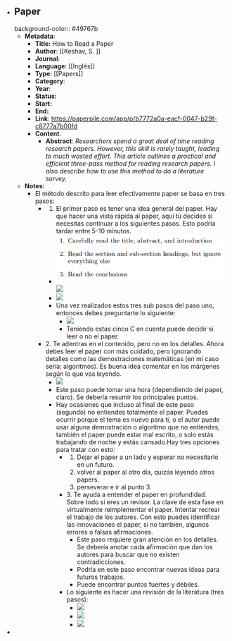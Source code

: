 - ## Paper
  background-color:: #49767b
	- **Metadata**:
		- **Title:** How to Read a Paper
		- **Author**: [[Keshav, S. ]]
		- **Journal**:
		- **Language**: [[Inglés]]
		- **Type**: [[Papers]]
		- **Category**:
		- **Year**:
		- **Status:**
		- **Start:**
		- **End:**
		- **Link**: https://paperpile.com/app/p/b7772a0a-eacf-0047-b29f-c8777a7b00fd
		- **Content**:
			- **Abstract**:  _Researchers spend a great deal of time reading research papers. However, this skill is rarely taught, leading to much wasted effort. This article outlines a practical and efficient three-pass method for reading research papers. I also describe how to use this method to do a literature survey._
	- **Notes:**
		- El método descrito para leer efectivamente paper se basa en tres pasos:
			- 1. El primer paso es tener una idea general del paper. Hay que hacer una vista rápida al paper, aquí tú decides si necesitas continuar a los siguientes pasos. Esto podría tardar entre 5-10 minutos.
				- ![image.png](../assets/image_1656166748740_0.png) ![](https://hypernotes.zenkit.com/api/v1/lists/2362182/files/o3iooK6H8)
				- ![](https://hypernotes.zenkit.com/api/v1/lists/2362182/files/36EzqFSZJ)
				- Una vez realizados estos tres sub pasos del paso uno, entonces debes preguntarte lo siguiente:
					- ![](https://hypernotes.zenkit.com/api/v1/lists/2362182/files/1UCPoylG_)
					- Teniendo estas cinco C en cuenta puede decidir si leer o no el paper.
			- 2\. Te adentras en el contenido, pero no en los detalles. Ahora debes leer el paper con más cuidado, pero ignorando detalles como las demostraciones matemáticas (en mi caso sería: algoritmos). Es buena idea comentar en los márgenes según lo que vas leyendo.
				- ![](https://hypernotes.zenkit.com/api/v1/lists/2362182/files/LHe8ArZG7)
				- Este paso puede tomar una hora (dependiendo del paper, claro). Se debería resumir los principales puntos.
				- Hay ocasiones que incluso al final de este paso (segundo) no entiendes totalmente el paper. Puedes ocurrir porque el tema es nuevo para ti, o el autor puede usar alguna demostración o algoritmo que no entiendes, también el paper puede estar mal escrito, o solo estás trabajando de noche y estás cansado.Hay tres opciones para tratar con esto:
					- 1. Dejar el paper a un lado y esperar no necesitarlo en un futuro.
					  2. volver al paper al otro día, quizás leyendo otros papers.
					  3. perseverar e ir al punto 3.
					- 3\. Te ayuda a entender el paper en profundidad. Sobre todo si eres un revisor. La clave de esta fase en virtualmente reimplementar el paper. Intentar recrear el trabajo de los autores. Con esto puedes identificar las innovaciones el paper, si no también, algunos errores o falsas afirmaciones.
						- Este paso requiere gran atención en los detalles. Se debería anotar cada afirmación que dan los autores para buscar que no existen contradicciones.
						- Podría en este paso encontrar nuevas ideas para futuros trabajos.
						- Puede encontrar puntos fuertes y débiles.
					- Lo siguiente es hacer una revisión de la literatura (tres pasos):
						- ![](https://hypernotes.zenkit.com/api/v1/lists/2362182/files/fSeUUzkqj)
						- ![](https://hypernotes.zenkit.com/api/v1/lists/2362182/files/G5uVbMfTQ)
						- ![](https://hypernotes.zenkit.com/api/v1/lists/2362182/files/On8qYNEgV)
-